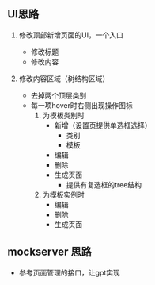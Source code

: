 ## UI思路

1. 修改顶部新增页面的UI，一个入口
    - 修改标题
    - 修改内容

2. 修改内容区域（树结构区域）
    - 去掉两个顶层类别
    - 每一项hover时右侧出现操作图标
        1. 为模板类别时
            - 新增（设置页提供单选框选择）  
                - 类别
                - 模板
            - 编辑
            - 删除
            - 生成页面
                - 提供有复选框的tree结构
        2. 为模板实例时
            - 编辑
            - 删除
            - 生成页面


## mockserver 思路
- 参考页面管理的接口，让gpt实现
